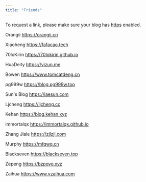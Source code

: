 ```yaml
---
title: "Friends"
---
```

To request a link, please make sure your blog has [https](https://en.wikipedia.org/wiki/HTTPS) enabled.

Orangii https://orangii.cn

Xiaoheng https://fafacao.tech

70loKirin https://70lokirin.github.io

HuaDeity https://yizun.me

Bowen https://www.tomcatdeng.cn

pg999w https://blog.pg999w.top

Sun's Blog https://iaesun.com

Ljcheng https://ljcheng.cc

Kehan https://blog.kehan.xyz

immortalqx https://immortalqx.github.io

Zhang Jiale https://zjlzjl.com

Murphy https://mfqwq.cn

Blackseven https://blackseven.top

Zepeng https://bzpovo.xyz

Zaihua https://www.vzaihua.com
